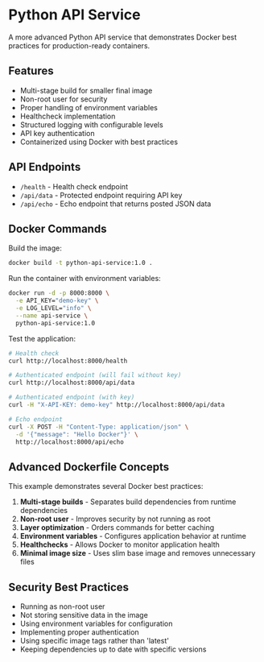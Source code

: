 # Python API Service

A more advanced Python API service that demonstrates Docker best practices for production-ready containers.

## Features

- Multi-stage build for smaller final image
- Non-root user for security
- Proper handling of environment variables
- Healthcheck implementation
- Structured logging with configurable levels
- API key authentication
- Containerized using Docker with best practices

## API Endpoints

- `/health` - Health check endpoint
- `/api/data` - Protected endpoint requiring API key
- `/api/echo` - Echo endpoint that returns posted JSON data

## Docker Commands

Build the image:
```bash
docker build -t python-api-service:1.0 .
```

Run the container with environment variables:
```bash
docker run -d -p 8000:8000 \
  -e API_KEY="demo-key" \
  -e LOG_LEVEL="info" \
  --name api-service \
  python-api-service:1.0
```

Test the application:
```bash
# Health check
curl http://localhost:8000/health

# Authenticated endpoint (will fail without key)
curl http://localhost:8000/api/data

# Authenticated endpoint (with key)
curl -H "X-API-KEY: demo-key" http://localhost:8000/api/data

# Echo endpoint
curl -X POST -H "Content-Type: application/json" \
  -d '{"message": "Hello Docker"}' \
  http://localhost:8000/api/echo
```

## Advanced Dockerfile Concepts

This example demonstrates several Docker best practices:

1. **Multi-stage builds** - Separates build dependencies from runtime dependencies
2. **Non-root user** - Improves security by not running as root
3. **Layer optimization** - Orders commands for better caching
4. **Environment variables** - Configures application behavior at runtime
5. **Healthchecks** - Allows Docker to monitor application health
6. **Minimal image size** - Uses slim base image and removes unnecessary files

## Security Best Practices

- Running as non-root user
- Not storing sensitive data in the image
- Using environment variables for configuration
- Implementing proper authentication
- Using specific image tags rather than 'latest'
- Keeping dependencies up to date with specific versions 